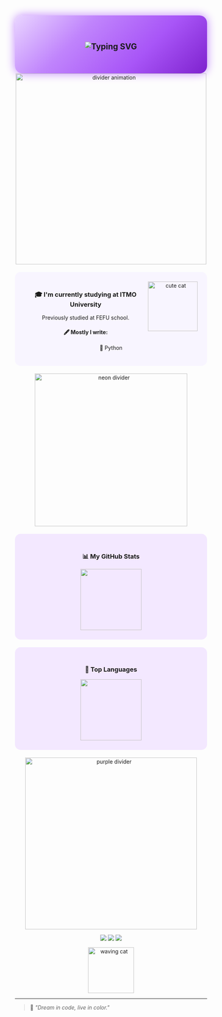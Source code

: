 <!-- 💜 HEADER -->
<div align="center" style="background: linear-gradient(135deg, #e9d5ff, #c084fc, #a855f7, #7e22ce); padding: 40px 20px; border-radius: 20px; box-shadow: 0 0 25px #c084fc;">
  <h2>
    <img src="https://readme-typing-svg.herokuapp.com?font=Fira+Code&weight=600&size=28&pause=1000&color=F4C2FF&center=true&vCenter=true&width=435&lines=Hi+there+👾;+I'm+Keshaptisa!;+Welcome+to+my+profile!" alt="Typing SVG" />
  </h2>
</div>

<!-- ✨ ANIMATED DIVIDER -->
<div align="center">
  <img src="https://i.imgur.com/8GQ9g9x.gif" width="500" alt="divider animation" />
</div>

<!-- 🐾 ABOUT -->
<div align="center" style="background-color:#f8f5ff; padding:25px; border-radius:15px; margin:20px 0;">
  <img src="https://i.imgur.com/0rKxQ0T.png" width="130" align="right" alt="cute cat" />
  <h3>🎓 I'm currently studying at ITMO University</h3>
  <p>Previously studied at FEFU school.</p>
  
  <h4>🖋️ Mostly I write:</h4>
  <ul style="list-style-type: none; padding-left: 0;">
    <li>🐍 Python</li>
  </ul>
</div>

<!-- 🌈 ANIMATED LINE -->
<div align="center">
  <img src="https://i.imgur.com/NuF8Sfj.gif" width="400" alt="neon divider" />
</div>

<!-- 📊 GITHUB STATS -->
<div align="center" style="background-color:#f3e8ff; padding:25px; border-radius:15px; margin:20px 0;">
  <h3>📊 My GitHub Stats</h3>
  <img src="https://github-my-readme-stats-beta.vercel.app/api?username=keshaptisa&show_icons=true&count_private=true&v=13&bg_color=ffffff&title_color=5b3cc4&text_color=2d2d2d&icon_color=8b5cf6&border_color=d0c4ff" height="160px"/>
</div>

<!-- 🧠 TOP LANGUAGES -->
<div align="center" style="background-color:#f3e8ff; padding:25px; border-radius:15px; margin:20px 0;">
  <h3>🧠 Top Languages</h3>
  <img src="https://github-my-readme-stats-beta.vercel.app/api/top-langs/?username=keshaptisa&layout=compact&count_private=true&exclude_repo=github-readme-stats,github-my-readme-stats&exclude_forks=true&langs_count=6&v=14&bg_color=ffffff&title_color=5b3cc4&text_color=2d2d2d&icon_color=8b5cf6&border_color=d0c4ff&custom_title=Top%20Languages&theme=transparent&hide_border=false&locale=en&hide_title=false" height="160px"/>
</div>

<!-- 🌌 NEON DIVIDER -->
<div align="center">
  <img src="https://i.imgur.com/Yx0sZyE.gif" width="450" alt="purple divider" />
</div>

<!-- 💬 CONTACT -->
<p align="center">
  <a href="https://github.com/keshaptisa"><img src="https://img.shields.io/badge/GitHub-6a0dad?style=for-the-badge&logo=github&logoColor=white"/></a>
  <a href="https://t.me/keshaptisa"><img src="https://img.shields.io/badge/Telegram-8b5cf6?style=for-the-badge&logo=telegram&logoColor=white"/></a>
  <a href="mailto:dmitriykeshon@gmail.com"><img src="https://img.shields.io/badge/Email-c084fc?style=for-the-badge&logo=gmail&logoColor=white"/></a>
</p>

<!-- 🐱 BOTTOM CAT -->
<div align="center">
  <img src="https://i.imgur.com/T9R3eHs.gif" width="120" alt="waving cat" />
</div>

---

> 💜 *"Dream in code, live in color."*
